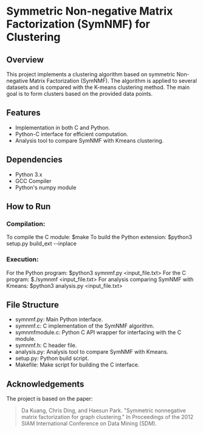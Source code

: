 # Symmetric Non-negative Matrix Factorization (SymNMF) for Clustering

## Overview
This project implements a clustering algorithm based on symmetric Non-negative Matrix Factorization (SymNMF). The algorithm is applied to several datasets and is compared with the K-means clustering method. The main goal is to form clusters based on the provided data points.

## Features
- Implementation in both C and Python.
- Python-C interface for efficient computation.
- Analysis tool to compare SymNMF with Kmeans clustering.

## Dependencies
- Python 3.x
- GCC Compiler
- Python's numpy module

## How to Run
### Compilation:
To compile the C module:
$make
To build the Python extension:
$python3 setup.py build_ext --inplace
### Execution:
For the Python program:
$python3 symnmf.py <k> <goal> <input_file.txt>
For the C program:
$./symnmf <goal> <input_file.txt>
For analysis comparing SymNMF with Kmeans:
$python3 analysis.py <k> <input_file.txt>

## File Structure
- symnmf.py: Main Python interface.
- symnmf.c: C implementation of the SymNMF algorithm.
- symnmfmodule.c: Python C API wrapper for interfacing with the C module.
- symnmf.h: C header file.
- analysis.py: Analysis tool to compare SymNMF with Kmeans.
- setup.py: Python build script.
- Makefile: Make script for building the C interface.

## Acknowledgements
The project is based on the paper:

> Da Kuang, Chris Ding, and Haesun Park. "Symmetric nonnegative matrix factorization for graph clustering." In Proceedings of the 2012 SIAM International Conference on Data Mining (SDM).
